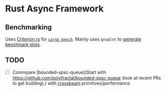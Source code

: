 # Rust Async Framework

## Benchmarking

Uses [Criterion.rs](https://bheisler.github.io/criterion.rs/book/criterion_rs.html) for [`cargo bench`](https://doc.rust-lang.org/cargo/commands/cargo-bench.html). Mainly uses `gnuplot` to [generate benchmark plots](https://bheisler.github.io/criterion.rs/book/user_guide/plots_and_graphs.html).

## TODO

- [ ] Commpare [bounded-spsc-queue](Start with https://github.com/polyfractal/bounded-spsc-queue (look at recent PRs to get building),) with [crossbeam](https://github.com/crossbeam-rs/crossbeam) primitives/performance

